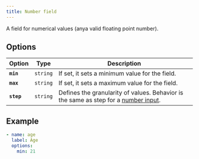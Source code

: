```yaml
---
title: Number field
---
```


A field for numerical values (anya valid floating point number).

## Options

| Option | Type | Description |
| - | - | - |
| **`min`** | `string` | If set, it sets a minimum value for the field. |
| **`max`** | `string` | If set, it sets a maximum value for the field. |
| **`step`** | `string` | Defines the granularity of values. Behavior is the same as step for a [number input](https://developer.mozilla.org/en-US/docs/Web/HTML/Element/input/number). |

## Example

```yaml
- name: age
  label: Age
  options:
    min: 21
```